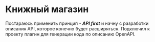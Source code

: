# Книжный магазин
Постараюсь применить принцип - ***API first*** и начну с разработки описания API, которое конечно будет расширяться.
Подключил к проекту плагин для генерации кода по описанию OpenAPI.
